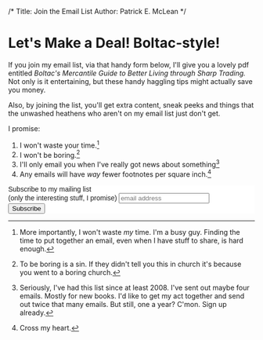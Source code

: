/*
Title: Join the Email List
Author: Patrick E. McLean
*/


# Let's Make a Deal! Boltac-style!


If you join my email list, via that handy form below, I'll give you a lovely pdf entitled *Boltac's Mercantile Guide to Better Living through Sharp Trading.* Not only is it entertaining, but these handy haggling tips might actually save you money.

Also, by joining the list, you'll get extra content, sneak peeks and things that the unwashed heathens who aren't on my email list just don't get. 


I promise:

1. I won't waste your time.[^1]
2. I won't be boring.[^2]
3. I'll only email you when I've really got news about something[^3]
4. Any emails will have *way* fewer footnotes per square inch.[^4]

[^1]: More importantly, I won't waste *my* time. I'm a busy guy. Finding the time to put together an email, even when I have stuff to share, is hard enough. 

[^2]: To be boring is a sin. If they didn't tell you this in church it's because you went to a boring church. 

[^3]: Seriously, I've had this list since at least 2008. I've sent out maybe four emails. Mostly for new books. I'd like to get my act together and send out twice that many emails. But still, one a year? C'mon. Sign up already. 

[^4]: Cross my heart. 


<!-- Begin MailChimp Signup Form -->
<link href="//cdn-images.mailchimp.com/embedcode/slim-081711.css" rel="stylesheet" type="text/css">
<style type="text/css">
	#mc_embed_signup{background:#fff; clear:left; font:14px Helvetica,Arial,sans-serif; }
	/* Add your own MailChimp form style overrides in your site stylesheet or in this style block.
	   We recommend moving this block and the preceding CSS link to the HEAD of your HTML file. */
</style>
<div id="mc_embed_signup">
<form action="http://patrickemclean.us1.list-manage2.com/subscribe/post?u=602066dab95a5d4df9a118155&amp;id=0e4f154103" method="post" id="mc-embedded-subscribe-form" name="mc-embedded-subscribe-form" class="validate" target="_blank" novalidate>
	<label for="mce-EMAIL">Subscribe to my mailing list <br>(only the interesting stuff, I promise)</label>
	<input type="email" value="" name="EMAIL" class="email" id="mce-EMAIL" placeholder="email address" required>
	<div class="clear"><input type="submit" value="Subscribe" name="subscribe" id="mc-embedded-subscribe" class="button"></div>
</form>
</div>